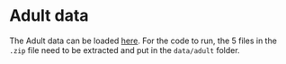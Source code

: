 # Adult data
The Adult data can be loaded [here](https://archive.ics.uci.edu/dataset/2/adult). For the code to run, the 5 files in the `.zip` file need to be extracted and put in the `data/adult` folder.